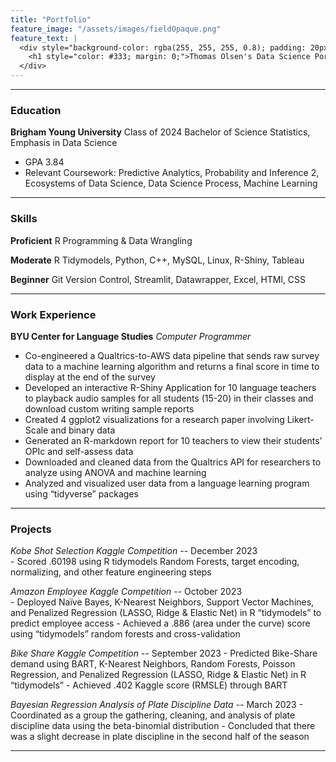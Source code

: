 ```yaml
---
title: "Portfolio"
feature_image: "/assets/images/fieldOpaque.png"
feature_text: |
  <div style="background-color: rgba(255, 255, 255, 0.8); padding: 20px; border-radius: 10px;">
    <h1 style="color: #333; margin: 0;">Thomas Olsen's Data Science Portfolio and Blog</h1>
  </div>
---
```


***

### Education
**Brigham Young University** Class of 2024
Bachelor of Science Statistics, Emphasis in Data Science
 - GPA 3.84
 - Relevant Coursework: Predictive Analytics, Probability and Inference 2, Ecosystems of Data Science, Data Science Process, Machine Learning

***
### Skills
**Proficient** R Programming & Data Wrangling

**Moderate** R Tidymodels, Python, C++, MySQL, Linux, R-Shiny, Tableau

**Beginner** Git Version Control, Streamlit, Datawrapper, Excel, HTMl, CSS

***

### Work Experience
**BYU Center for Language Studies**
*Computer Programmer*
- Co-engineered a Qualtrics-to-AWS data pipeline that sends raw survey data to a machine learning algorithm and returns a final score in time to display at the end of the survey
- Developed an interactive R-Shiny Application for 10 language teachers to playback audio samples for all students (15-20) in their classes and download custom writing sample reports
- Created 4 ggplot2 visualizations for a research paper involving Likert-Scale and binary data
- Generated an R-markdown report for 10 teachers to view their students’ OPIc and self-assess data
- Downloaded and cleaned data from the Qualtrics API for researchers to analyze using ANOVA and machine learning
- Analyzed and visualized user data from a language learning program using “tidyverse” packages 

***

### Projects
*Kobe Shot Selection Kaggle Competition* -- December 2023            
    - Scored .60198 using R tidymodels Random Forests, target encoding, normalizing, and other feature engineering steps
  
*Amazon Employee Kaggle Competition* -- October 2023            
    - Deployed Naïve Bayes, K-Nearest Neighbors, Support Vector Machines, and Penalized Regression (LASSO, Ridge & Elastic Net) in R “tidymodels” to predict employee access
    - Achieved a .886 (area under the curve) score using “tidymodels” random forests and cross-validation

*Bike Share Kaggle Competition* -- September 2023
    - Predicted Bike-Share demand using BART, K-Nearest Neighbors, Random Forests, Poisson Regression, and Penalized Regression (LASSO, Ridge & Elastic Net) in R “tidymodels”
    - Achieved .402 Kaggle score (RMSLE) through BART
  
*Bayesian Regression Analysis of Plate Discipline Data* -- March 2023
    - Coordinated as a group the gathering, cleaning, and analysis of plate discipline data using the beta-binomial distribution 
    - Concluded that there was a slight decrease in plate discipline in the second half of the season


***

